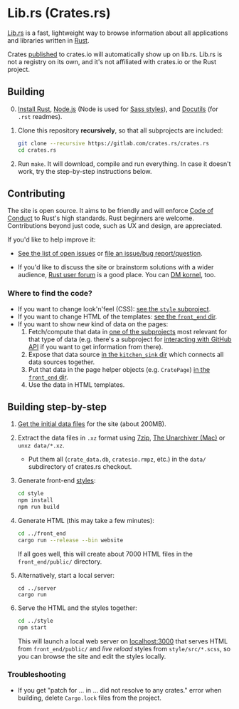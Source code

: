 # Lib.rs (Crates.rs)

[Lib.rs](https://lib.rs) is a fast, lightweight way to browse information about all applications and libraries written in [Rust](https://www.rust-lang.org/).

Crates [published](https://doc.rust-lang.org/cargo/reference/publishing.html) to crates.io will automatically show up on lib.rs. Lib.rs is not a registry on its own, and it's not affiliated with crates.io or the Rust project.

## Building

 0. [Install Rust](https://www.rust-lang.org/install.html), [Node.js](https://nodejs.org/download/) (Node is used for [Sass styles](https://gitlab.com/crates.rs/style)), and [Docutils](http://docutils.sourceforge.net/) (for `.rst` readmes).

 1. Clone this repository **recursively**, so that all subprojects are included:

    ```sh
    git clone --recursive https://gitlab.com/crates.rs/crates.rs
    cd crates.rs
    ```

 2. Run `make`. It will download, compile and run everything. In case it doesn't work, try the step-by-step instructions below.

## Contributing

The site is open source. It aims to be friendly and will enforce [Code of Conduct](CODE_OF_CONDUCT.md) to Rust's high standards. Rust beginners are welcome. Contributions beyond just code, such as UX and design, are appreciated.

If you'd like to help improve it:

 * [See the list of open issues](https://gitlab.com/groups/crates.rs/-/issues) or [file an issue/bug report/question](https://gitlab.com/crates.rs/crates.rs/issues/new).

 * If you'd like to discuss the site or brainstorm solutions with a wider audience, [Rust user forum](http://users.rust-lang.org/) is a good place. You can [DM kornel](https://users.rust-lang.org/u/kornel), too.

### Where to find the code?

 * If you want to change look'n'feel (CSS): [see the `style` subproject](https://gitlab.com/crates.rs/style).
 * If you want to change HTML of the templates: [see the `front_end` dir](https://gitlab.com/crates.rs/crates.rs/tree/HEAD/front_end).
 * If you want to show new kind of data on the pages:
     1. Fetch/compute that data in [one of the subprojects](https://gitlab.com/crates.rs) most relevant for that type of data (e.g. there's a subproject for [interacting with GitHub API](https://gitlab.com/crates.rs/crates.rs/tree/HEAD/github_info) if you want to get information from there).
     2. Expose that data source [in the `kitchen_sink` dir](https://gitlab.com/crates.rs/crates.rs/tree/HEAD/kitchen_sink) which connects all data sources together.
     3. Put that data in the page helper objects (e.g. `CratePage`) [in the `front_end` dir](https://gitlab.com/crates.rs/crates.rs/tree/HEAD/front_end).
     4. Use the data in HTML templates.

## Building step-by-step

 1. [Get the initial data files](https://lib.rs/data/data.tar.xz) for the site (about 200MB).

 2. Extract the data files in `.xz` format using [7zip](https://www.7-zip.org/download.html), [The Unarchiver (Mac)](https://theunarchiver.com/) or `unxz data/*.xz`.
    * Put them all (`crate_data.db`, `cratesio.rmpz`, etc.) in the `data/` subdirectory of crates.rs checkout.

 3. Generate front-end [styles](https://gitlab.com/crates.rs/style):

    ```sh
    cd style
    npm install
    npm run build
    ```

 4. Generate HTML (this may take a few minutes):

    ```sh
    cd ../front_end
    cargo run --release --bin website
    ```

    If all goes well, this will create about 7000 HTML files in the `front_end/public/` directory.

 4. Alternatively, start a local server:

     ```
     cd ../server
     cargo run
     ```

 5. Serve the HTML and the styles together:

    ```sh
    cd ../style
    npm start
    ```

    This will launch a local web server on [localhost:3000](http://localhost:3000) that serves HTML from `front_end/public/` and *live reload* styles from `style/src/*.scss`, so you can browse the site and edit the styles locally.

### Troubleshooting

* If you get "patch for … in … did not resolve to any crates." error when building, delete `Cargo.lock` files from the project.


